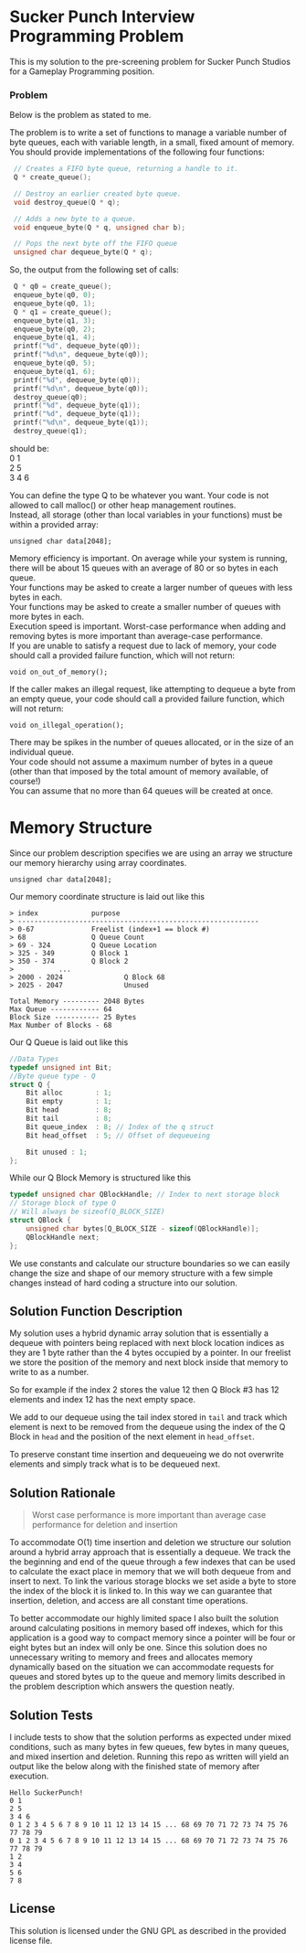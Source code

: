 # Sucker Punch Interview Programming Problem

This is my solution to the pre-screening problem for Sucker Punch Studios for a Gameplay Programming position.

### Problem
Below is the problem as stated to me.  

The problem is to write a set of functions to manage a variable number of byte queues, each with
variable length, in a small, fixed amount of memory.  
You should provide implementations of the following four functions:  
```c++
 // Creates a FIFO byte queue, returning a handle to it.  
 Q * create_queue();  

 // Destroy an earlier created byte queue.  
 void destroy_queue(Q * q);  

 // Adds a new byte to a queue.  
 void enqueue_byte(Q * q, unsigned char b);  

 // Pops the next byte off the FIFO queue  
 unsigned char dequeue_byte(Q * q);   
```

So, the output from the following set of calls:  
```c++
 Q * q0 = create_queue();
 enqueue_byte(q0, 0);
 enqueue_byte(q0, 1);
 Q * q1 = create_queue();
 enqueue_byte(q1, 3);
 enqueue_byte(q0, 2);
 enqueue_byte(q1, 4);
 printf("%d", dequeue_byte(q0));
 printf("%d\n", dequeue_byte(q0));
 enqueue_byte(q0, 5);
 enqueue_byte(q1, 6);
 printf("%d", dequeue_byte(q0));
 printf("%d\n", dequeue_byte(q0));
 destroy_queue(q0);
 printf("%d", dequeue_byte(q1));
 printf("%d", dequeue_byte(q1));
 printf("%d\n", dequeue_byte(q1));
 destroy_queue(q1); 
```
should be:  
 0 1  
 2 5  
 3 4 6   
 
You can define the type Q to be whatever you want. Your code is not allowed to call malloc() or other heap management routines.  
Instead, all storage (other than local variables in your functions) must be within a provided array:  

` unsigned char data[2048]; `  

Memory efficiency is important. On average while your system is running, there will be about 15 queues with an average of 80 or so bytes in each queue.  
Your functions may be asked to create a larger number of queues with less bytes in each.   
Your functions may be asked to create a smaller number of queues with more bytes in each.  
Execution speed is important. Worst-case performance when adding and removing bytes is more important than average-case performance.  
If you are unable to satisfy a request due to lack of memory, your code should call a provided failure function, which will not return:  

` void on_out_of_memory(); `  

If the caller makes an illegal request, like attempting to dequeue a byte from an empty queue, your code should call a provided failure function, which will not return:  

` void on_illegal_operation(); `  

There may be spikes in the number of queues allocated, or in the size of an individual queue.  
Your code should not assume a maximum number of bytes in a queue (other than that imposed by the total amount of memory available, of course!)   
You can assume that no more than 64 queues will be created at once.


# Memory Structure

Since our problem description specifies we are using an array we structure our memory hierarchy using array coordinates.  

``
unsigned char data[2048];
``

Our memory coordinate structure is laid out like this

```
> index				purpose  
> -----------------------------------------------------------  
> 0-67				Freelist (index+1 == block #)  
> 68				Q Queue Count  
> 69 - 324			Q Queue Location  
> 325 - 349			Q Block 1  
> 350 - 374			Q Block 2  
>			...  
> 2000 - 2024		        Q Block 68  
> 2025 - 2047		        Unused  

Total Memory --------- 2048 Bytes  
Max Queue ------------ 64  
Block Size ----------- 25 Bytes  
Max Number of Blocks - 68  
```

Our Q Queue is laid out like this

```c++
//Data Types
typedef unsigned int Bit;
//Byte queue type - Q
struct Q {
    Bit alloc        : 1;
    Bit empty        : 1;
    Bit head         : 8;
    Bit tail         : 8;
    Bit queue_index  : 8; // Index of the q struct
    Bit head_offset  : 5; // Offset of dequeueing

    Bit unused : 1;
};

```

While our Q Block Memory is structured like this

```c++
typedef unsigned char QBlockHandle; // Index to next storage block
// Storage block of type Q
// Will always be sizeof(Q_BLOCK_SIZE)
struct QBlock {
    unsigned char bytes[Q_BLOCK_SIZE - sizeof(QBlockHandle)];
    QBlockHandle next;
};
```

We use constants and calculate our structure boundaries so we can easily change the size and shape of our
memory structure with a few simple changes instead of hard coding a structure into our solution.  

## Solution Function Description

My solution uses a hybrid dynamic array solution that is essentially a dequeue with pointers being replaced with
next block location indices as they are 1 byte rather than the 4 bytes occupied by a pointer. In our freelist we store
the position of the memory and next block inside that memory to write to as a number.

So for example if the index 2 stores the value 12 then Q Block #3 has 12 elements and index 12 has the next empty space.

We add to our dequeue using the tail index stored in `tail` and track which element is next to be removed from the dequeue
using the index of the Q Block in `head` and the position of the next element in `head_offset`.

To preserve constant time insertion and dequeueing we do not overwrite elements and simply track what is to be dequeued next.

## Solution Rationale

>Worst case performance is more important than average case performance for deletion and insertion

To accommodate O(1) time insertion and deletion we structure our solution around a hybrid array approach that is essentially
a dequeue. We track the the beginning and end of the queue through a few indexes that can be used to calculate the exact place
in memory that we will both dequeue from and insert to next. To link the various storage blocks we set aside a byte to store the index
of the block it is linked to. In this way we can guarantee that insertion, deletion, and access are all constant time operations.

To better accommodate our highly limited space I also built the solution around calculating positions in memory based off indexes,
 which for this application is a good way to compact memory since a pointer will be four or eight bytes but an index will only be one. 
 Since this solution does no unnecessary writing to memory and frees and allocates memory dynamically based on the situation we can accommodate 
 requests for queues and stored bytes up to the queue and memory limits described in the problem description which answers the
 question neatly.
 
 ## Solution Tests
 
I include tests to show that the solution performs as expected under mixed conditions, such as many bytes in few queues, 
few bytes in many queues, and mixed insertion and deletion. Running this repo as written will yield an output like the below
along with the finished state of memory after execution.

```
Hello SuckerPunch!
0 1
2 5
3 4 6
0 1 2 3 4 5 6 7 8 9 10 11 12 13 14 15 ... 68 69 70 71 72 73 74 75 76 77 78 79
0 1 2 3 4 5 6 7 8 9 10 11 12 13 14 15 ... 68 69 70 71 72 73 74 75 76 77 78 79
1 2
3 4
5 6
7 8
```
 
## License

This solution is licensed under the GNU GPL as described in the provided license file.
